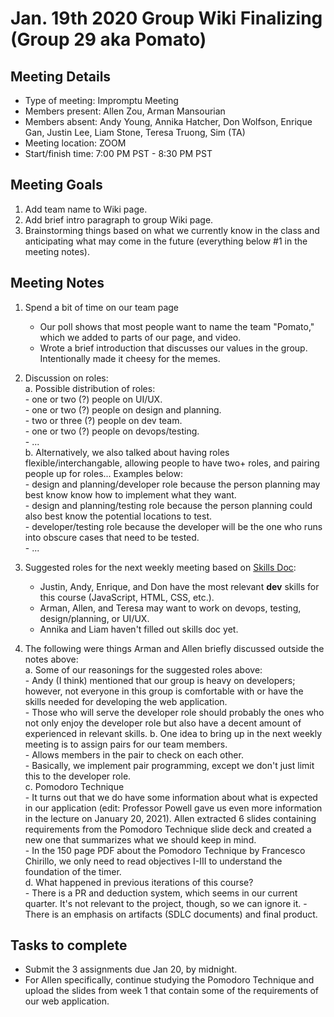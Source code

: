 # Jan. 19th 2020 Group Wiki Finalizing (Group 29 aka Pomato)

## Meeting Details

- Type of meeting: Impromptu Meeting
- Members present: Allen Zou, Arman Mansourian
- Members absent: Andy Young, Annika Hatcher, Don Wolfson, Enrique Gan, Justin Lee, Liam Stone, Teresa Truong, Sim (TA)
- Meeting location: ZOOM
- Start/finish time: 7:00 PM PST - 8:30 PM PST

## Meeting Goals

1. Add team name to Wiki page.
2. Add brief intro paragraph to group Wiki page.
3. Brainstorming things based on what we currently know in the class and anticipating what may come in the future (everything below #1 in the meeting notes).

## Meeting Notes

1. Spend a bit of time on our team page  
    - Our poll shows that most people want to name the team "Pomato," which we added to parts of our page, and video.  
    - Wrote a brief introduction that discusses our values in the group. Intentionally made it cheesy for the memes.  

2. Discussion on roles:  
    a. Possible distribution of roles:  
        - one or two (?) people on UI/UX.  
        - one or two (?) people on design and planning.  
        - two or three (?) people on dev team.  
        - one or two (?) people on devops/testing.  
        - ...  
    b. Alternatively, we also talked about having roles flexible/interchangable, allowing people to have two+ roles, and pairing people up for roles... Examples below:  
        - design and planning/developer role because the person planning may best know know how to implement what they want.  
        - design and planning/testing role because the person planning could also best know the potential locations to test.  
        - developer/testing role because the developer will be the one who runs into obscure cases that need to be tested.  
        - ...  

3. Suggested roles for the next weekly meeting based on [Skills Doc](https://docs.google.com/document/d/1FR5pI3Ucdy0-Y-BLFndcWxXcLjBmONAhhIdjr4WDZJQ/edit):
    - Justin, Andy, Enrique, and Don have the most relevant **dev** skills for this course (JavaScript, HTML, CSS, etc.).
    - Arman, Allen, and Teresa may want to work on devops, testing, design/planning, or UI/UX.
    - Annika and Liam haven't filled out skills doc yet.

4. The following were things Arman and Allen briefly discussed outside the notes above:  
    a. Some of our reasonings for the suggested roles above:  
        - Andy (I think) mentioned that our group is heavy on developers; however, not everyone in this group is comfortable with or have the skills needed for developing the web application.  
        - Those who will serve the developer role should probably the ones who not only enjoy the developer role but also have a decent amount of experienced in relevant skills.
    b. One idea to bring up in the next weekly meeting is to assign pairs for our team members.  
        - Allows members in the pair to check on each other.  
        - Basically, we implement pair programming, except we don't just limit this to the developer role.  
    c. Pomodoro Technique  
        - It turns out that we do have some information about what is expected in our application (edit: Professor Powell gave us even more information in the lecture on January 20, 2021). Allen extracted 6 slides containing requirements from the Pomodoro Technique slide deck and created a new one that summarizes what we should keep in mind.  
        - In the 150 page PDF about the Pomodoro Technique by Francesco Chirillo, we only need to read objectives I-III to understand the foundation of the timer.  
    d. What happened in previous iterations of this course?  
        - There is a PR and deduction system, which seems in our current quarter. It's not relevant to the project, though, so we can ignore it.
        - There is an emphasis on artifacts (SDLC documents) and final product.
    
## Tasks to complete

- Submit the 3 assignments due Jan 20, by midnight.
- For Allen specifically, continue studying the Pomodoro Technique and upload the slides from week 1 that contain some of the requirements of our web application.

